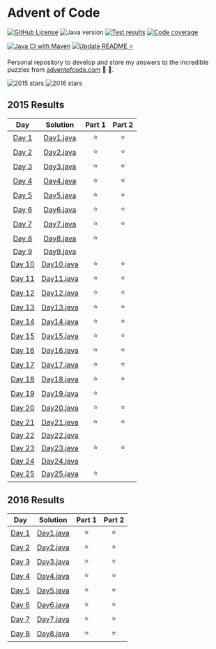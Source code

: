 # Advent of Code

[![GitHub License][badge_license]][file_license]
![Java version][badge_java_version]
[![Test results][badge_test_results]][actions_tests]
[![Code coverage][badge_code_coverage]][actions_tests]

[![Java CI with Maven][badge_actions_build]][actions_build]
[![Update README ⭐][badge_actions_update_readme]][actions_update_readme]

Personal repository to develop
and store my answers to the incredible puzzles from [adventofcode.com][adventofcode] 🎄 🎅.

![2015 stars][badge_stars_2015]
![2016 stars][badge_stars_2016]

[//]: # (@formatter:off)

<!--- advent_readme_stars 2015 table --->
## 2015 Results

| Day | Solution | Part 1 | Part 2 |
| :---: | :---: | :---: | :---: |
| [Day 1](https://adventofcode.com/2015/day/1) | [Day1.java](src/main/java/com/belellou/kevin/advent/year2015/Day1.java) | ⭐ | ⭐ |
| [Day 2](https://adventofcode.com/2015/day/2) | [Day2.java](src/main/java/com/belellou/kevin/advent/year2015/Day2.java) | ⭐ | ⭐ |
| [Day 3](https://adventofcode.com/2015/day/3) | [Day3.java](src/main/java/com/belellou/kevin/advent/year2015/Day3.java) | ⭐ | ⭐ |
| [Day 4](https://adventofcode.com/2015/day/4) | [Day4.java](src/main/java/com/belellou/kevin/advent/year2015/Day4.java) | ⭐ | ⭐ |
| [Day 5](https://adventofcode.com/2015/day/5) | [Day5.java](src/main/java/com/belellou/kevin/advent/year2015/Day5.java) | ⭐ | ⭐ |
| [Day 6](https://adventofcode.com/2015/day/6) | [Day6.java](src/main/java/com/belellou/kevin/advent/year2015/Day6.java) | ⭐ | ⭐ |
| [Day 7](https://adventofcode.com/2015/day/7) | [Day7.java](src/main/java/com/belellou/kevin/advent/year2015/Day7.java) | ⭐ | ⭐ |
| [Day 8](https://adventofcode.com/2015/day/8) | [Day8.java](src/main/java/com/belellou/kevin/advent/year2015/Day8.java) | ⭐ |   |
| [Day 9](https://adventofcode.com/2015/day/9) | [Day9.java](src/main/java/com/belellou/kevin/advent/year2015/Day9.java) |   |   |
| [Day 10](https://adventofcode.com/2015/day/10) | [Day10.java](src/main/java/com/belellou/kevin/advent/year2015/Day10.java) | ⭐ | ⭐ |
| [Day 11](https://adventofcode.com/2015/day/11) | [Day11.java](src/main/java/com/belellou/kevin/advent/year2015/Day11.java) | ⭐ | ⭐ |
| [Day 12](https://adventofcode.com/2015/day/12) | [Day12.java](src/main/java/com/belellou/kevin/advent/year2015/Day12.java) | ⭐ | ⭐ |
| [Day 13](https://adventofcode.com/2015/day/13) | [Day13.java](src/main/java/com/belellou/kevin/advent/year2015/Day13.java) | ⭐ | ⭐ |
| [Day 14](https://adventofcode.com/2015/day/14) | [Day14.java](src/main/java/com/belellou/kevin/advent/year2015/Day14.java) | ⭐ | ⭐ |
| [Day 15](https://adventofcode.com/2015/day/15) | [Day15.java](src/main/java/com/belellou/kevin/advent/year2015/Day15.java) | ⭐ | ⭐ |
| [Day 16](https://adventofcode.com/2015/day/16) | [Day16.java](src/main/java/com/belellou/kevin/advent/year2015/Day16.java) | ⭐ | ⭐ |
| [Day 17](https://adventofcode.com/2015/day/17) | [Day17.java](src/main/java/com/belellou/kevin/advent/year2015/Day17.java) | ⭐ | ⭐ |
| [Day 18](https://adventofcode.com/2015/day/18) | [Day18.java](src/main/java/com/belellou/kevin/advent/year2015/Day18.java) | ⭐ | ⭐ |
| [Day 19](https://adventofcode.com/2015/day/19) | [Day19.java](src/main/java/com/belellou/kevin/advent/year2015/Day19.java) | ⭐ |   |
| [Day 20](https://adventofcode.com/2015/day/20) | [Day20.java](src/main/java/com/belellou/kevin/advent/year2015/Day20.java) | ⭐ | ⭐ |
| [Day 21](https://adventofcode.com/2015/day/21) | [Day21.java](src/main/java/com/belellou/kevin/advent/year2015/Day21.java) | ⭐ | ⭐ |
| [Day 22](https://adventofcode.com/2015/day/22) | [Day22.java](src/main/java/com/belellou/kevin/advent/year2015/Day22.java) |   |   |
| [Day 23](https://adventofcode.com/2015/day/23) | [Day23.java](src/main/java/com/belellou/kevin/advent/year2015/Day23.java) | ⭐ | ⭐ |
| [Day 24](https://adventofcode.com/2015/day/24) | [Day24.java](src/main/java/com/belellou/kevin/advent/year2015/Day24.java) |   |   |
| [Day 25](https://adventofcode.com/2015/day/25) | [Day25.java](src/main/java/com/belellou/kevin/advent/year2015/Day25.java) | ⭐ |   |
<!--- advent_readme_stars 2015 table --->

<!--- advent_readme_stars 2016 table --->
## 2016 Results

| Day | Solution | Part 1 | Part 2 |
| :---: | :---: | :---: | :---: |
| [Day 1](https://adventofcode.com/2016/day/1) | [Day1.java](src/main/java/com/belellou/kevin/advent/year2016/Day1.java) | ⭐ | ⭐ |
| [Day 2](https://adventofcode.com/2016/day/2) | [Day2.java](src/main/java/com/belellou/kevin/advent/year2016/Day2.java) | ⭐ | ⭐ |
| [Day 3](https://adventofcode.com/2016/day/3) | [Day3.java](src/main/java/com/belellou/kevin/advent/year2016/Day3.java) | ⭐ | ⭐ |
| [Day 4](https://adventofcode.com/2016/day/4) | [Day4.java](src/main/java/com/belellou/kevin/advent/year2016/Day4.java) | ⭐ | ⭐ |
| [Day 5](https://adventofcode.com/2016/day/5) | [Day5.java](src/main/java/com/belellou/kevin/advent/year2016/Day5.java) | ⭐ | ⭐ |
| [Day 6](https://adventofcode.com/2016/day/6) | [Day6.java](src/main/java/com/belellou/kevin/advent/year2016/Day6.java) | ⭐ | ⭐ |
| [Day 7](https://adventofcode.com/2016/day/7) | [Day7.java](src/main/java/com/belellou/kevin/advent/year2016/Day7.java) | ⭐ | ⭐ |
| [Day 8](https://adventofcode.com/2016/day/8) | [Day8.java](src/main/java/com/belellou/kevin/advent/year2016/Day8.java) | ⭐ | ⭐ |
<!--- advent_readme_stars 2016 table --->

[adventofcode]: https://adventofcode.com/

[file_license]: https://github.com/kevin-belellou/advent-of-code/blob/main/LICENSE

[actions_tests]: https://github.com/kevin-belellou/advent-of-code/actions/workflows/maven.yml?query=branch%3Amain
[actions_build]: https://github.com/kevin-belellou/advent-of-code/actions/workflows/maven.yml
[actions_update_readme]: https://github.com/kevin-belellou/advent-of-code/actions/workflows/update-readme-stars.yml

[badge_license]: https://img.shields.io/github/license/kevin-belellou/advent-of-code?style=plastic
[badge_java_version]: https://img.shields.io/badge/Java-21-blue?style=plastic
[badge_test_results]: https://img.shields.io/endpoint?url=https%3A%2F%2Fgist.githubusercontent.com%2Fkevin-belellou%2Fc098f5fa219b3aa17fd8dabf9087cc14%2Fraw%2Fadvent-of-code-junit-tests.json&style=plastic
[badge_code_coverage]: https://img.shields.io/endpoint?url=https%3A%2F%2Fgist.githubusercontent.com%2Fkevin-belellou%2Fc098f5fa219b3aa17fd8dabf9087cc14%2Fraw%2Fadvent-of-code-jacoco-coverage.json&style=plastic
[badge_actions_build]: https://github.com/kevin-belellou/advent-of-code/actions/workflows/maven.yml/badge.svg?branch=main
[badge_actions_update_readme]: https://github.com/kevin-belellou/advent-of-code/actions/workflows/update-readme-stars.yml/badge.svg?branch=main
[badge_stars_2015]: https://img.shields.io/badge/%E2%AD%90_in_2015-41_%2F_50-yellow
[badge_stars_2016]: https://img.shields.io/badge/%E2%AD%90_in_2016-16_%2F_50-yellow

[//]: # (@formatter:on)
